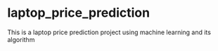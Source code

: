 # laptop_price_prediction
This is a laptop price prediction project using machine learning and its algorithm 
